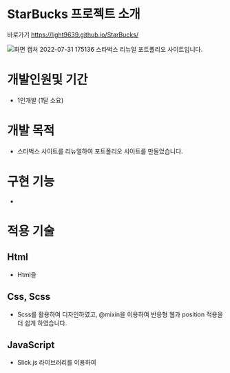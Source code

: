 # StarBucks 프로젝트 소개
바로가기 https://light9639.github.io/StarBucks/

![화면 캡처 2022-07-31 175136](https://user-images.githubusercontent.com/97826223/182018484-9c2dd38f-0404-4a21-b381-c63895b0b5db.png)
스타벅스 리뉴얼 포트폴리오 사이트입니다.

# 개발인원및 기간
- 1인개발 (1달 소요)
# 개발 목적
- 스타벅스 사이트를 리뉴얼하여 포트폴리오 사이트를 만들었습니다.
# 구현 기능
-
# 적용 기술
## Html
- Html을

## Css, Scss
- Scss를 활용하여 디자인하였고, @mixin을 이용하여 반응형 웹과 position 적용을 더 쉽게 하였습니다.

## JavaScript
- Slick.js 라이브러리를 이용하여
